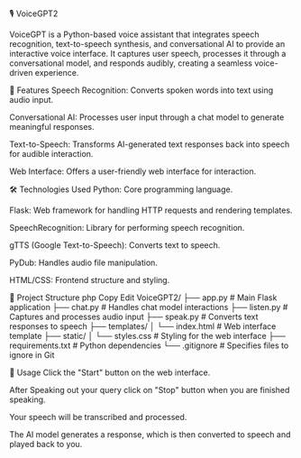 🎙️ VoiceGPT2

VoiceGPT is a Python-based voice assistant that integrates speech recognition, text-to-speech synthesis, and conversational AI to provide an interactive voice interface. It captures user speech, processes it through a conversational model, and responds audibly, creating a seamless voice-driven experience.

🚀 Features
Speech Recognition: Converts spoken words into text using audio input.

Conversational AI: Processes user input through a chat model to generate meaningful responses.

Text-to-Speech: Transforms AI-generated text responses back into speech for audible interaction.

Web Interface: Offers a user-friendly web interface for interaction.

🛠️ Technologies Used
Python: Core programming language.

Flask: Web framework for handling HTTP requests and rendering templates.

SpeechRecognition: Library for performing speech recognition.

gTTS (Google Text-to-Speech): Converts text to speech.

PyDub: Handles audio file manipulation.

HTML/CSS: Frontend structure and styling.

📁 Project Structure
php
Copy
Edit
VoiceGPT2/
├── app.py               # Main Flask application
├── chat.py              # Handles chat model interactions
├── listen.py            # Captures and processes audio input
├── speak.py             # Converts text responses to speech
├── templates/
│   └── index.html       # Web interface template
├── static/
│   └── styles.css       # Styling for the web interface
├── requirements.txt     # Python dependencies
└── .gitignore           # Specifies files to ignore in Git


🎯 Usage
Click the "Start" button on the web interface.

After Speaking out your query click on "Stop" button when you are finished speaking.

Your speech will be transcribed and processed.

The AI model generates a response, which is then converted to speech and played back to you.
